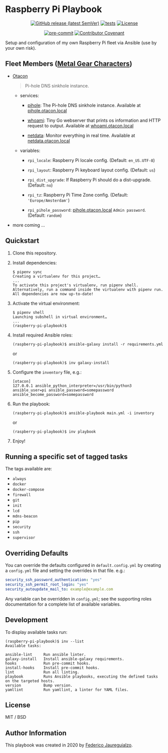 Raspberry Pi Playbook
=====================

<div align="center">

[![GitHub release (latest SemVer)](https://img.shields.io/github/v/release/fedejaure/raspberry-pi-playbook?logo=github)](https://github.com/fedejaure/raspberry-pi-playbook/releases)
[![tests](https://github.com/fedejaure/raspberry-pi-playbook/actions/workflows/tests.yml/badge.svg)](https://github.com/fedejaure/raspberry-pi-playbook/actions/workflows/tests.yml)
[![License](https://img.shields.io/badge/license-MIT-brightgreen)](https://opensource.org/licenses/MIT)

[![pre-commit](https://img.shields.io/badge/pre--commit-enabled-brightgreen?logo=pre-commit&logoColor=white)](https://github.com/pre-commit/pre-commit)
[![Contributor Covenant](https://img.shields.io/badge/Contributor%20Covenant-2.0-4baaaa.svg)](https://www.contributor-covenant.org/version/2/0/code_of_conduct/)

</div>

Setup and configuration of my own Raspberry Pi fleet via Ansible (use by your own risk).


Fleet Members ([Metal Gear Characters][metal-gear-characters])
-------------

* [Otacon][otacon]
    
    > Pi-hole DNS sinkhole instance.
    
    - services:
        
        + [pihole][pihole]: The Pi-hole DNS sinkhole instance. Available at [pihole.otacon.local](http://pihole.otacon.local)
        
        + [whoami][whoami]: Tiny Go webserver that prints os information and HTTP request to output. Available at [whoami.otacon.local](http://whoami.otacon.local)

        + [netdata][netdata]: Monitor everything in real time. Available at [netdata.otacon.local](http://netdata.otacon.local)

    - variables:
        
        + `rpi_locale`: Raspberry Pi locale config. (Default: `en_US.UTF-8`)
        
        + `rpi_layout`: Raspberry Pi keyboard layout config. (Default: `us`)
        
        + `rpi_dist_upgrade`: If Raspberry Pi should do a dist-upgrade. (Default: `no`)
        
        + `rpi_tz`: Raspberry Pi Time Zone config. (Default: `'Europe/Amsterdam'`)

        + `rpi_pihole_password`: [pihole.otacon.local](http://pihole.otacon.local) `Admin password`. (Default: `random`)

* more coming ...

Quickstart
----------

1. Clone this repository.

2. Install dependencies:

    ```shell
    $ pipenv sync
    Creating a virtualenv for this project…
    ...
    To activate this project's virtualenv, run pipenv shell.
    Alternatively, run a command inside the virtualenv with pipenv run.
    All dependencies are now up-to-date!
    ```

3. Activate the virtual environment:

    ```shell
    $ pipenv shell
    Launching subshell in virtual environment…
    ...
    (raspberry-pi-playbook)$
    ```

4.  Install required Ansible roles:

    ```shell
    (raspberry-pi-playbook)$ ansible-galaxy install -r requirements.yml
    ```

    or

    ```shell
    (raspberry-pi-playbook)$ inv galaxy-install
    ```

5. Configure the `inventory` file, e.g.:

    ```
    [otacon]
    127.0.0.1 ansible_python_interpreter=/usr/bin/python3 ansible_user=pi ansible_password=somepassword ansible_become_password=somepassword
    ```

6. Run the playbook:

    ```shell
    (raspberry-pi-playbook)$ ansible-playbook main.yml -i inventory
    ```

    or

    ```shell
    (raspberry-pi-playbook)$ inv playbook
    ```

7. Enjoy!

Running a specific set of tagged tasks
--------------------------------------

The tags available are:

* `always`
* `docker`
* `docker-compose`
* `firewall`
* `git`
* `init`
* `lcd`
* `mdns-beacon`
* `pip`
* `security`
* `ssh`
* `supervisor`

Overriding Defaults
-------------------

You can override the defaults configured in `default.config.yml` by creating a `config.yml` file and setting the overrides in that file. e.g.:

```yaml
security_ssh_password_authentication: "yes"
security_ssh_permit_root_login: "yes"
security_autoupdate_mail_to: example@example.com
```

Any variable can be overridden in `config.yml`; see the supporting roles documentation for a complete list of available variables.

Development
-----------

To display available tasks run:

```shell
(raspberry-pi-playbook)$ inv --list
Available tasks:

ansible-lint     Run ansible linter.
galaxy-install   Install ansible-galaxy requirements.
hooks            Run pre-commit hooks.
install-hooks    Install pre-commit hooks.
lint             Run all linting.
playbook         Runs Ansible playbooks, executing the defined tasks on the targeted hosts.
version          Bump version.
yamllint         Run yamllint, a linter for YAML files.
```

License
-------

MIT / BSD

Author Information
------------------

This playbook was created in 2020 by [Federico Jaureguialzo][fedejaure].

[fedejaure]: https://github.com/fedejaure
[metal-gear-characters]: https://en.wikipedia.org/wiki/List_of_Metal_Gear_characters
[otacon]: https://en.wikipedia.org/wiki/Otacon
[pihole]: https://pi-hole.net/
[whoami]: https://github.com/traefik/whoami
[netdata]: https://www.netdata.cloud/
